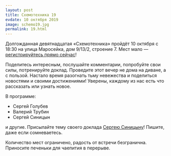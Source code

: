 ```yaml
---
layout: post
title: Схемотехника 19
evdate: 10 октября 2019
image: schemo19.jpg
permalink: 19.html
---
```

Долгожданная девятнадцатая «Схемотехника» пройдёт 10 октября с 18:30 на улица Маросейка,
дом 9/13/2, строение 7. Мест мало — [регистрируйтесь прямо сейчас](https://iz.timepad.ru/event/1074341/)!

Поделитесь интересным, послушайте комментарии, попробуйте свои силы, потренируйте доклад.
Проведите этот вечер не дома на диване, а с пользой. Настало время разогнать
тьму невежества и поделиться новостями и своими достижениями! Уверены, каждому из нас
есть что рассказать или узнать новое.

В программе:

* Сергей Голубев
* Валерий Трубин
* Сергей Синицын

и другие. Присылайте тему своего доклада [Сергею Синицыну](mailto:sergeys.coolconnections@gmail.com)!
Пишите, даже если сомневаетесь.

Количество мест ограничено, радость от встречи безгранична. Приносите печеньки для чаепития в перерыве.
